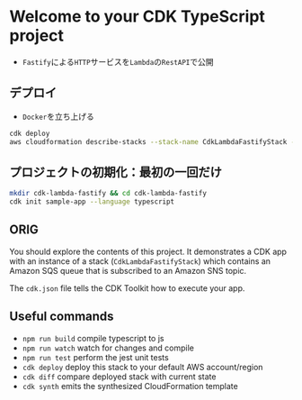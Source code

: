 # Welcome to your CDK TypeScript project

- `Fastify`による`HTTP`サービスを`Lambda`の`RestAPI`で公開

## デプロイ

- `Docker`を立ち上げる

```sh
cdk deploy
aws cloudformation describe-stacks --stack-name CdkLambdaFastifyStack --query "Stacks[0].Outputs[?OutputKey=='LFApiGatewayUrl'].OutputValue" --output text | xargs curl
```

## プロジェクトの初期化：最初の一回だけ

```sh
mkdir cdk-lambda-fastify && cd cdk-lambda-fastify
cdk init sample-app --language typescript
```

## ORIG

You should explore the contents of this project. It demonstrates a CDK app with an instance of a stack (`CdkLambdaFastifyStack`)
which contains an Amazon SQS queue that is subscribed to an Amazon SNS topic.

The `cdk.json` file tells the CDK Toolkit how to execute your app.

## Useful commands

- `npm run build`   compile typescript to js
- `npm run watch`   watch for changes and compile
- `npm run test`    perform the jest unit tests
- `cdk deploy`      deploy this stack to your default AWS account/region
- `cdk diff`        compare deployed stack with current state
- `cdk synth`       emits the synthesized CloudFormation template
